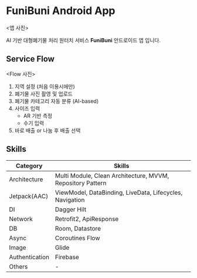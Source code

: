 # FuniBuni Android App

<앱 사진>

AI 기반 대형폐기물 처리 원터치 서비스 **FuniBuni** 안드로이드 앱 입니다.


## Service Flow

<Flow 사진>

1. 지역 설정 (처음 이용시에만)
2. 폐기물 사진 촬영 및 업로드
3. 폐기물 카테고리 자동 분류 (AI-based)
4. 사이즈 입력
   - AR 기반 측정
   - 수기 입력
5. 바로 배출 or 나눔 후 배출 선택


## Skills

| Category       | Skills                                                     |
|----------------|------------------------------------------------------------|
| Architecture   | Multi Module, Clean Architecture, MVVM, Repository Pattern |
| Jetpack(AAC)   | ViewModel, DataBinding, LiveData, Lifecycles, Navigation   |
| DI             | Dagger Hilt                                                |
| Network        | Retrofit2, ApiResponse                                     |
| DB             | Room, Datastore                                            |
| Async          | Coroutines Flow                                            |
| Image          | Glide                                                      |
| Authentication | Firebase                                                   |
| Others         | -                                                          |
